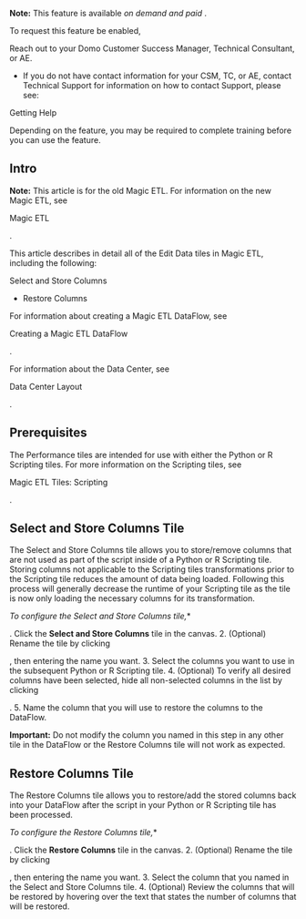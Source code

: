 


**Note:**
 This feature is available
 *on demand and paid*
 .

To request this feature be enabled,

 Reach out to your Domo Customer Success Manager, Technical Consultant, or AE.
* If you do not have contact information for your CSM, TC, or AE, contact Technical Support for information on how to contact Support, please see:

Getting Help

Depending on the feature, you may be required to complete training before you can use the feature.


 Intro
-------


**Note:**
 This article is for the old Magic ETL. For information on the new Magic ETL, see

Magic ETL

.

This article describes in detail all of the Edit Data tiles in Magic ETL, including the following:

 Select and Store Columns
* Restore Columns

For information about creating a Magic ETL DataFlow, see

Creating a Magic ETL DataFlow

.


 For information about the Data Center, see

Data Center Layout

.


 Prerequisites
---------------

The Performance tiles are intended for use with either the Python or R Scripting tiles. For more information on the Scripting tiles, see

Magic ETL Tiles: Scripting

.

Select and Store Columns Tile
-------------------------------

The Select and Store Columns tile allows you to store/remove columns that are not used as part of the script inside of a Python or R Scripting tile. Storing columns not applicable to the Scripting tiles transformations prior to the Scripting tile reduces the amount of data being loaded. Following this process will generally decrease the runtime of your Scripting tile as the tile is now only loading the necessary columns for its transformation.

*To configure the Select and Store Columns tile,**

. Click the
 **Select and Store Columns**
 tile in the canvas.
2. (Optional) Rename the tile by clicking

, then entering the name you want.
3. Select the columns you want to use in the subsequent Python or R Scripting tile.
4. (Optional) To verify all desired columns have been selected, hide all non-selected columns in the list by clicking

.
5. Name the column that you will use to restore the columns to the DataFlow.


**Important:**
 Do not modify the column you named in this step in any other tile in the DataFlow or the Restore Columns tile will not work as expected.

Restore Columns Tile
----------------------

The Restore Columns tile allows you to restore/add the stored columns back into your DataFlow after the script in your Python or R Scripting tile has been processed.

*To configure the Restore Columns tile,**

. Click the
 **Restore Columns**
 tile in the canvas.
2. (Optional) Rename the tile by clicking

, then entering the name you want.
3. Select the column that you named in the Select and Store Columns tile.
4. (Optional) Review the columns that will be restored by hovering over the text that states the number of columns that will be restored.


